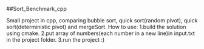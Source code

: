 ##Sort_Benchmark_cpp

Small project in cpp, comparing bubble sort, quick sort(random pivot), quick sort(deterministic pivot) and mergeSort.
How to use:
1.build the solution using cmake.
2.put array of numbers(each number in a new line)in input.txt in the project folder.
3.run the project :)

